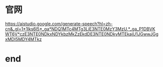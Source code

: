 # 官网
https://aistudio.google.com/generate-speech?hl=zh-cn&_gl=1*1lks6l5*_ga*NDQ1MTc4MTg3LjE3NTE0MzY3MzU.*_ga_P1DBVKWT6V*czE3NTE0NDkxNDYkbzMkZzEkdDE3NTE0NDkyMTEkajU1JGwwJGgxMDI5MDY4MTkz


# end
